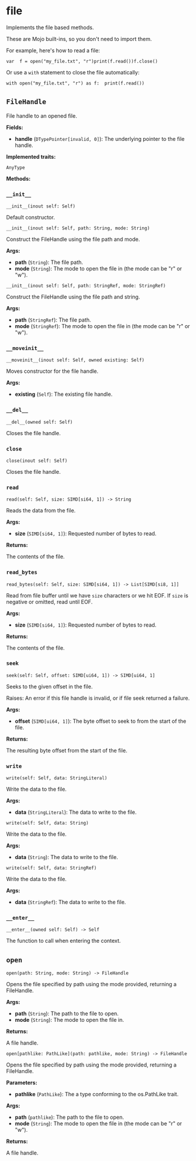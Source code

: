 # file

Implements the file based methods.

These are Mojo built-ins, so you don't need to import them.

For example, here's how to read a file:

```
var  f = open("my_file.txt", "r")print(f.read())f.close()
```

Or use a `with` statement to close the file automatically:

```
with open("my_file.txt", "r") as f:  print(f.read())
```

## `FileHandle`[​](https://docs.modular.com/mojo/stdlib/builtin/file#filehandle "Direct link to filehandle")

File handle to an opened file.

**Fields:**

- ​**handle** (`DTypePointer[invalid, 0]`): The underlying pointer to the file handle.

**Implemented traits:**

`AnyType`

**Methods:**

### `__init__`[​](https://docs.modular.com/mojo/stdlib/builtin/file#__init__ "Direct link to __init__")

`__init__(inout self: Self)`

Default constructor.

`__init__(inout self: Self, path: String, mode: String)`

Construct the FileHandle using the file path and mode.

**Args:**

- ​**path** (`String`): The file path.
- ​**mode** (`String`): The mode to open the file in (the mode can be "r" or "w").

`__init__(inout self: Self, path: StringRef, mode: StringRef)`

Construct the FileHandle using the file path and string.

**Args:**

- ​**path** (`StringRef`): The file path.
- ​**mode** (`StringRef`): The mode to open the file in (the mode can be "r" or "w").

### `__moveinit__`[​](https://docs.modular.com/mojo/stdlib/builtin/file#__moveinit__ "Direct link to __moveinit__")

`__moveinit__(inout self: Self, owned existing: Self)`

Moves constructor for the file handle.

**Args:**

- ​**existing** (`Self`): The existing file handle.

### `__del__`[​](https://docs.modular.com/mojo/stdlib/builtin/file#__del__ "Direct link to __del__")

`__del__(owned self: Self)`

Closes the file handle.

### `close`[​](https://docs.modular.com/mojo/stdlib/builtin/file#close "Direct link to close")

`close(inout self: Self)`

Closes the file handle.

### `read`[​](https://docs.modular.com/mojo/stdlib/builtin/file#read "Direct link to read")

`read(self: Self, size: SIMD[si64, 1]) -> String`

Reads the data from the file.

**Args:**

- ​**size** (`SIMD[si64, 1]`): Requested number of bytes to read.

**Returns:**

The contents of the file.

### `read_bytes`[​](https://docs.modular.com/mojo/stdlib/builtin/file#read_bytes "Direct link to read_bytes")

`read_bytes(self: Self, size: SIMD[si64, 1]) -> List[SIMD[si8, 1]]`

Read from file buffer until we have `size` characters or we hit EOF. If `size` is negative or omitted, read until EOF.

**Args:**

- ​**size** (`SIMD[si64, 1]`): Requested number of bytes to read.

**Returns:**

The contents of the file.

### `seek`[​](https://docs.modular.com/mojo/stdlib/builtin/file#seek "Direct link to seek")

`seek(self: Self, offset: SIMD[ui64, 1]) -> SIMD[ui64, 1]`

Seeks to the given offset in the file.

Raises: An error if this file handle is invalid, or if file seek returned a failure.

**Args:**

- ​**offset** (`SIMD[ui64, 1]`): The byte offset to seek to from the start of the file.

**Returns:**

The resulting byte offset from the start of the file.

### `write`[​](https://docs.modular.com/mojo/stdlib/builtin/file#write "Direct link to write")

`write(self: Self, data: StringLiteral)`

Write the data to the file.

**Args:**

- ​**data** (`StringLiteral`): The data to write to the file.

`write(self: Self, data: String)`

Write the data to the file.

**Args:**

- ​**data** (`String`): The data to write to the file.

`write(self: Self, data: StringRef)`

Write the data to the file.

**Args:**

- ​**data** (`StringRef`): The data to write to the file.

### `__enter__`[​](https://docs.modular.com/mojo/stdlib/builtin/file#__enter__ "Direct link to __enter__")

`__enter__(owned self: Self) -> Self`

The function to call when entering the context.

## `open`[​](https://docs.modular.com/mojo/stdlib/builtin/file#open "Direct link to open")

`open(path: String, mode: String) -> FileHandle`

Opens the file specified by path using the mode provided, returning a FileHandle.

**Args:**

- ​**path** (`String`): The path to the file to open.
- ​**mode** (`String`): The mode to open the file in.

**Returns:**

A file handle.

`open[pathlike: PathLike](path: pathlike, mode: String) -> FileHandle`

Opens the file specified by path using the mode provided, returning a FileHandle.

**Parameters:**

- ​**pathlike** (`PathLike`): The a type conforming to the os.PathLike trait.

**Args:**

- ​**path** (`pathlike`): The path to the file to open.
- ​**mode** (`String`): The mode to open the file in (the mode can be "r" or "w").

**Returns:**

A file handle.